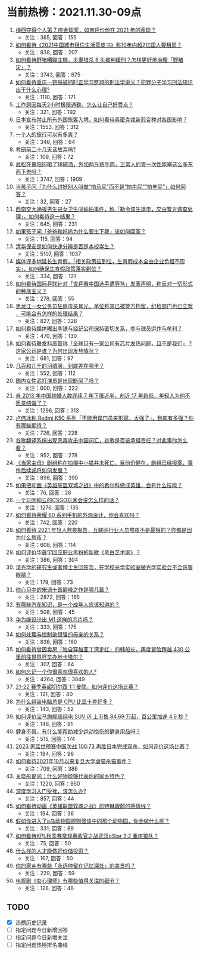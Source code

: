 # 当前热榜：2021.11.30-09点
1. [梅西夺得个人第 7 座金球奖，如何评价他在 2021 年的表现？](https://www.zhihu.com/question/502567942)
    * 关注：365, 回答：155
2. [如何看待《2021中国城市租住生活蓝皮书》称10年内超2亿国人要租房？](https://www.zhihu.com/question/501343229)
    * 关注：838, 回答：207
3. [如何看待野猪糟蹋庄稼，夫妻猎杀 8 头被判缓刑？怎样更好地治理「野猪灾」？](https://www.zhihu.com/question/502124163)
    * 关注：3743, 回答：875
4. [如何看待重庆一窃贼被抓时正学习罗翔的刑法学讲义？犯罪分子学习刑法知识出于什么心理?](https://www.zhihu.com/question/502161756)
    * 关注：1110, 回答：171
5. [工作原因每天2小时极限通勤，怎么让自己好受点？](https://www.zhihu.com/question/502404272)
    * 关注：321, 回答：192
6. [日本宣布禁止所有外国旅客入境，如何看待奥密克戎新冠变种对各国影响？](https://www.zhihu.com/question/502392008)
    * 关注：1553, 回答：312
7. [一个人的旅行可以有多爽？](https://www.zhihu.com/question/500462027)
    * 关注：346, 回答：64
8. [考研前二十几天该放弃吗?](https://www.zhihu.com/question/502063029)
    * 关注：109, 回答：72
9. [武松在景阳冈喝了18碗酒，外加两斤熟牛肉，正常人的胃一次性能塞这么多东西下去吗？](https://www.zhihu.com/question/36171900)
    * 关注：3747, 回答：1909
10. [当孩子问「为什么讨好别人叫做“拍马屁”而不是“拍牛屁”“拍羊屁”」如何回答？](https://www.zhihu.com/question/501515073)
    * 关注：32, 回答：27
11. [西南交大通报男生进女卫生间偷拍事件，称「勒令该生退学，交由警方调查处理」，如何看待这一结果？](https://www.zhihu.com/question/502418129)
    * 关注：645, 回答：231
12. [如果孩子问「爸爸和妈妈为什么要生下我」该如何回答？](https://www.zhihu.com/question/446727436)
    * 关注：115, 回答：94
13. [清华保安是如何快速分辨是否是本校学生？](https://www.zhihu.com/question/23165130)
    * 关注：5107, 回答：1037
14. [媒体评多地延长生育假，「相关政策应到位，生育假成本全由企业负担不现实」，如何确保生育假政策落实到位？](https://www.zhihu.com/question/502367239)
    * 关注：334, 回答：121
15. [如何看待国际乒联针对「世乒赛中国选手遭辱骂」发表声明，称反对一切形式的种族主义？](https://www.zhihu.com/question/502320807)
    * 关注：278, 回答：55
16. [黑龙江一女公务员狂扇母亲耳光，单位称其已被警方拘留，纪检部门也已立案 ，可能会有怎样的处理结果？](https://www.zhihu.com/question/502390260)
    * 关注：827, 回答：326
17. [如何看待媒体曝出李铁与经纪公司保持密切关系，参与球员运作与牟利？](https://www.zhihu.com/question/502344102)
    * 关注：470, 回答：130
18. [如何看待联发科高管称「全球只有一家公司有芯片发热问题，且不是我们」？这家公司是谁？为何出现发热情况？](https://www.zhihu.com/question/501740288)
    * 关注：681, 回答：97
19. [几百和几千的羽绒服，到底差在哪里？](https://www.zhihu.com/question/500411245)
    * 关注：552, 回答：112
20. [国内女性武打演员是出现断层了吗？](https://www.zhihu.com/question/501965465)
    * 关注：600, 回答：222
21. [自 2013 年中国初婚人数连续 7 年下降近半，创近 17 年新低，年轻人为何不愿意结婚了？](https://www.zhihu.com/question/501778105)
    * 关注：1296, 回答：313
22. [卢伟冰称 Redmi K50 系列「不能用焊门员来形容，太强了」，到底有多强？你有哪些期待？](https://www.zhihu.com/question/502284084)
    * 关注：726, 回答：228
23. [谷歌翻译系统出现恶毒攻击中国词汇，谷歌是否该承担责任？对此事你怎么看？](https://www.zhihu.com/question/501898228)
    * 关注：952, 回答：278
24. [《当家主母》剧组称在拍摄中小猫并未死亡，目前仍健在，剧组已经报案，事件后续或将如何发展？](https://www.zhihu.com/question/502354428)
    * 关注：898, 回答：390
25. [如果把动画《英雄联盟双城之战》中的希尔科做成英雄，会有什么技能？](https://www.zhihu.com/question/501900696)
    * 关注：76, 回答：28
26. [一个玩网抑云的CSGO玩家会说怎么样的话？](https://www.zhihu.com/question/413300124)
    * 关注：1276, 回答：135
27. [如何看待荣耀 60 系列手机的外观设计，你会喜欢吗？](https://www.zhihu.com/question/501704952)
    * 关注：742, 回答：220
28. [如何看待 2021 年轻人熬夜报告，互联网行业人员熬夜不是最狠的？你都是因为什么熬夜？](https://www.zhihu.com/question/502345227)
    * 关注：608, 回答：114
29. [如何评价华晨宇回应职业黑粉的新歌《黑白艺术家》？](https://www.zhihu.com/question/502282790)
    * 关注：386, 回答：304
30. [请光学的研究生或者博士生回答我，在学校光学实验室做光学实验会不会伤害眼睛？](https://www.zhihu.com/question/488382559)
    * 关注：179, 回答：73
31. [你心目中的宋词十首巅峰之作是哪几篇？](https://www.zhihu.com/question/495059487)
    * 关注：2872, 回答：165
32. [有哪些汽车知识，是一个成年人应该知道的？](https://www.zhihu.com/question/501593524)
    * 关注：508, 回答：45
33. [华为能设计出 M1 这样的芯片吗？](https://www.zhihu.com/question/495698750)
    * 关注：333, 回答：175
34. [如何处理与控制欲很强的母亲的关系？](https://www.zhihu.com/question/267043982)
    * 关注：838, 回答：160
35. [如何看待曾因卖房「独自穿越亚丁湾走红」的韩船长，再度冒险跨越 430 公里前往世界杯举办地卡塔尔？](https://www.zhihu.com/question/501861672)
    * 关注：307, 回答：64
36. [如何忘记一个你很喜欢很喜欢的人?](https://www.zhihu.com/question/494294498)
    * 关注：4264, 回答：3849
37. [21-22 赛季英超切尔西 1:1 曼联，如何评价这场比赛？](https://www.zhihu.com/question/502306655)
    * 关注：121, 回答：80
38. [为什么组装电脑总是 CPU 比显卡差好多？](https://www.zhihu.com/question/501611190)
    * 关注：143, 回答：52
39. [如何评价宝马旗舰级纯电 SUV iX 上市售 84.69 万起，百公里加速 4.6 秒？](https://www.zhihu.com/question/499994913)
    * 关注：146, 回答：91
40. [健身不易，有什么能帮助减少运动损伤的健身用品吗？](https://www.zhihu.com/question/501972638)
    * 关注：515, 回答：174
41. [2023 男篮世预赛中国次战 106:73 再胜日本完成双杀，如何评价这场比赛？](https://www.zhihu.com/question/502174480)
    * 关注：194, 回答：96
42. [如何看待2021年10月以来复旦大学虐猫杀猫事件？](https://www.zhihu.com/question/501740939)
    * 关注：709, 回答：386
43. [关晓彤提问：什么好物能够代表你的家乡特色？](https://www.zhihu.com/question/498203374)
    * 关注：1220, 回答：950
44. [深度学习入门受挫，该怎么办?](https://www.zhihu.com/question/479952074)
    * 关注：857, 回答：44
45. [如何看待动画《英雄联盟双城之战》凯特琳跟蔚的感情线？](https://www.zhihu.com/question/500760411)
    * 关注：194, 回答：36
46. [假如你进入了a岛动物园规则怪谈中的那个动物园，你会做什么呢？](https://www.zhihu.com/question/502398786)
    * 关注：331, 回答：69
47. [如何看待KPL秋季赛常规赛收官之战武汉eStar 3:2 重庆狼队？](https://www.zhihu.com/question/502290497)
    * 关注：75, 回答：50
48. [什么样的人才能做好价值投资？](https://www.zhihu.com/question/491550206)
    * 关注：167, 回答：50
49. [你的家乡有哪些「永远停留在记忆深处」的美景吗？](https://www.zhihu.com/question/500697947)
    * 关注：229, 回答：59
50. [电视剧《女心理师》有哪些值得关注的细节？](https://www.zhihu.com/question/500930541)
    * 关注：128, 回答：46
## TODO
* [x] [热榜历史记录](hot_history/AllHot.md)
* [ ] 指定问题今日新增回答
* [ ] 指定问题今日新增关注
* [ ] 指定问题热榜排名曲线
